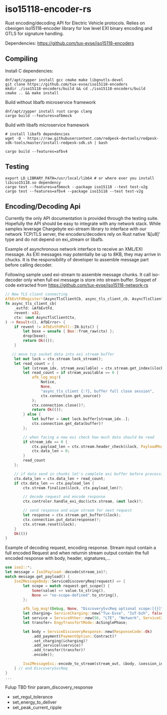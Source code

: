 # iso15118-encoder-rs

Rust encoding/decoding API for Electric Vehicle protocols. Relies on cbexigen iso15118-encoder library for low level EXI binary encoding and GTLS for signature handling.

Dependencies: https://github.com/tux-evse/iso15118-encoders

## Compiling

Install C dependencies:
```
dnf/apt/zypper install gcc cmake make libgnutls-devel
git clone https://github.com/tux-evse/iso15118-encoders
mkdir ./iso15118-encoders/build && cd ./iso15118-encoders/build
cmake .. && make install
```

Build without libafb microservice framework
```
dnf/apt/zypper install rust cargo clang
cargo build --features=afbmock
```

Build with libafb microservice framework
```
# install libafb dependencies
wget -O - https://raw.githubusercontent.com/redpesk-devtools/redpesk-sdk-tools/master/install-redpesk-sdk.sh | bash

cargo build --features=afbv4
```

## Testing

```
export LD_LIBRARY_PATH=/usr/local/lib64 # or where ever you install libiso15118.so dependency
cargo test --features=afbmock --package iso15118 --test test-v2g
cargo test --features=afbv4 --package iso15118 --test test-v2g
```

## Encoding/Decoding Api

Currently the only API documentation is provided through the testing suite. Hopefully the API should be easy to integrate with any network stack. While samples leverage Chargebyte exi-stream library to interface with our network TCP/TLS server, the encoders/decoders rely on Rust native '&[u8]' type and do not depend on exi_stream or libafb.



Example of asynchronous network interface to receive an XML/EXI message. As EXI messages may potentially be up to 8KB, they may arrive in chucks. It is the responsibility of developer to assemble message part before calling decoder.

Following sample used exi-stream to assemble message chunks. It call iso-decoder only when full exi message is store into stream buffer. Snippet of code extracted from https://github.com/tux-evse/iso15118-network-rs

```Rust
// New TLS client connecting
AfbEvtFdRegister!(AsyncTlsClientCb, async_tls_client_cb, AsyncTlsClientCtx);
fn async_tls_client_cb(
    _evtfd: &AfbEvtFd,
    revent: u32,
    ctx: &mut AsyncTlsClientCtx,
) -> Result<(), AfbError> {
    if revent != AfbEvtFdPoll::IN.bits() {
        let boxe = unsafe { Box::from_raw(ctx) };
        drop(boxe);
        return Ok(());
    }

   // move tcp socket data into exi stream buffer
    let mut lock = ctx.stream.lock_stream();
    let read_count = {
        let (stream_idx, stream_available) = ctx.stream.get_index(&lock);
        let read_count = if stream_available == 0 {
            afb_log_msg!(
                Notice,
                None,
                "async_tls_client {:?}, buffer full close session",
                ctx.connection.get_source()
            );
            ctx.connection.close()?;
            return Ok(());
        } else {
            let buffer = &mut lock.buffer[stream_idx..];
            ctx.connection.get_data(buffer)?
        };

        // when facing a new exi check how much data should be read
        if stream_idx == 0 {
            ctx.payload_len = ctx.stream.header_check(&lock, PayloadMsgId::SAP)?;
            ctx.data_len = 0;
        }
        read_count
    };

    // if data send in chunks let's complete exi buffer before processing it
    ctx.data_len = ctx.data_len + read_count;
    if ctx.data_len == ctx.payload_len {
        ctx.stream.finalize(&lock, ctx.payload_len)?;

        // decode request and encode response
        ctx.controler.handle_exi_doc(&ctx.stream, &mut lock)?;

        // send response and wipe stream for next request
        let response = ctx.stream.get_buffer(&lock);
        ctx.connection.put_data(response)?;
        ctx.stream.reset(&lock);
    }
    Ok(())
}
```

Example of decoding request, encoding response. Stream input contain a full encoded Request and when returnin stream output contain the full encoded response with body, header, signatures,...

```Rust
use iso2::*;
let message = Iso2Payload::decode(stream_in)?;
match message.get_payload() {
    Iso2MessageBody::ServiceDiscoveryReq(request) => {
        let scope = match request.get_scope() {
            Some(value) => value.to_string(),
            None => "no-scope-defined".to_string(),
        };

        afb_log_msg!(Debug, None, "DiscoverySvcReq optional scope:[{}]", scope);
        let charging= ServiceCharging::new("Tux-Evse", "IoT-bzh", false);
        let service = ServiceOther::new(56, "LTE", "Network", ServiceCategory::Internet, true);
        let transfer= EngyTransfertMode::AcSinglePhase;

        let body = ServiceDiscoveryResponse::new(ResponseCode::Ok)
            .add_payment(PaymentOption::Contract)?
            .set_charging(&charging)?
            .add_service(&service)?
            .add_transfer(transfer)?
            .encode();

        Iso2MessageExi::encode_to_stream(stream_out, &body, &session_id)?;
    } // end DiscoverySvcReq
}
...
```


Fulup TBD finir param_discovery_response

 - set_regul_tolerance
 - set_energy_to_deliver
 - set_peak_current_ripple